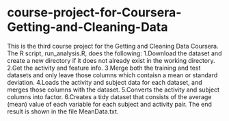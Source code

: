 # course-project-for-Coursera-Getting-and-Cleaning-Data
This is the third course project for the Getting and Cleaning Data Coursera. The R script, run_analysis.R, does the following:
1.Download the dataset and create a new directory if it does not already exist in the working directory.
2.Get the activity and feature info.
3.Merge both the training and test datasets and only leave those columns which contaisn a mean or standard deviation.
4.Loads the activity and subject data for each dataset, and merges those columns with the dataset.
5.Converts the activity and subject columns into factor.
6.Creates a tidy dataset that consists of the average (mean) value of each variable for each subject and activity pair.
The end result is shown in the file MeanData.txt.





